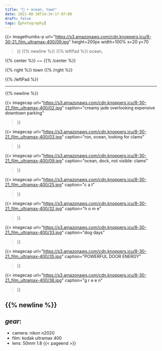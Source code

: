 ```yaml
---
title: "🌊 • ocean, town"
date: 2021-08-30T14:34:17-07:00
draft: false
tags: [photography]
---
```



{{<
    imagethumbs-p
    url="https://s3.amazonaws.com/cdn.knoppers.icu/8-30-21_film_ultramax-400/09.jpg"
    height=200px
    width=100%
    x=20
    y=70
>}}
{{% newline %}}
{{% leftPad %}}
ocean,

{{% center %}}
~~
{{% /center %}}

{{% right %}}
town
{{% /right %}}

{{% /leftPad %}}

---
{{% newline %}}

{{<
    imagecap
    url="https://s3.amazonaws.com/cdn.knoppers.icu/8-30-21_film_ultramax-400/02.jpg"
    caption="creamy jade overlooking expensive downtown parking"
>}}

{{<
    imagecap
    url="https://s3.amazonaws.com/cdn.knoppers.icu/8-30-21_film_ultramax-400/03.jpg"
    caption="ron, ocean, looking for clams"
>}}

{{<
    imagecap
    url="https://s3.amazonaws.com/cdn.knoppers.icu/8-30-21_film_ultramax-400/09.jpg"
    caption="ocean, dock, not visible: clams"
>}}

{{<
    imagecap
    url="https://s3.amazonaws.com/cdn.knoppers.icu/8-30-21_film_ultramax-400/25.jpg"
    caption="c a t"
>}}

{{<
    imagecap
    url="https://s3.amazonaws.com/cdn.knoppers.icu/8-30-21_film_ultramax-400/32.jpg"
    caption="h o m e"
>}}

{{<
    imagecap
    url="https://s3.amazonaws.com/cdn.knoppers.icu/8-30-21_film_ultramax-400/33.jpg"
    caption="dog days"
>}}

{{<
    imagecap
    url="https://s3.amazonaws.com/cdn.knoppers.icu/8-30-21_film_ultramax-400/35.jpg"
    caption="POWERFUL DOOR ENERGY"
>}}

{{<
    imagecap
    url="https://s3.amazonaws.com/cdn.knoppers.icu/8-30-21_film_ultramax-400/36.jpg"
    caption="g r e e n"
>}}


{{% newline %}}
---

## *gear*:
- camera: nikon n2020
- film: kodak ultramax 400
- lens: 50mm 1.8
{{< pageend >}}
